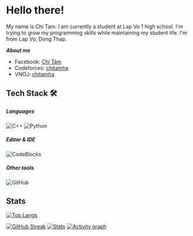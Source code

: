 # Hello there!
My name is Chi Tam. I am currently a student at Lap Vo 1 high school. I'm trying to grow my programming skills while maintaining my student life. I'm from Lap Vo, Dong Thap.

***About me***
- Facebook: [Chí Tâm](https://www.facebook.com/chitam297)
- Codeforces: [chitamha](https://codeforces.com/profile/chitamha)
- VNOJ: [chitamha](https://oj.vnoi.info/user/chitamha)
##  Tech Stack 🛠
##### Languages
![C++](https://img.shields.io/badge/-C++-333333?logo=cplusplus)
![Python](https://img.shields.io/badge/-Python-333333?logo=python)
##### Editor & IDE
![CodeBlocks](https://img.shields.io/badge/-CodeBlocks%20-333333?logo=code-block&logoColor=007ACC)
##### Other tools
![GitHub](https://img.shields.io/badge/-GitHub-333333?logo=github)
## Stats
[![Top Langs](https://github-readme-stats.vercel.app/api/top-langs/?username=chitamha&theme=dark&hide_border=true)](https://github.com/chitamha)

[![GitHub Streak](https://github-readme-streak-stats.herokuapp.com?user=chitamha&theme=github-dark&hide_border=true)](https://github.com/chitamha)
[![Stats](https://github-readme-stats.vercel.app/api?username=chitamha&custom_title=Overall&show_icons=true&theme=dark&hide_rank=true&hide_border=true&count_private=true)](https://github.com/chitamha)
[![Activity graph](https://github-readme-activity-graph.vercel.app/graph?username=chitamha&custom_title=Activty&theme=github-compact&hide_border=true)](https://github.com/chitamha)
